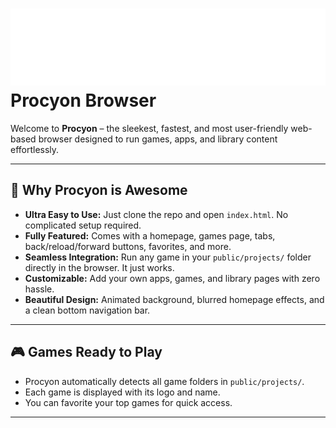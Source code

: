 # ![Procyon Logo](public/logo.png) Procyon Browser

Welcome to **Procyon** – the sleekest, fastest, and most user-friendly web-based browser designed to run games, apps, and library content effortlessly.

---

## 🚀 Why Procyon is Awesome

- **Ultra Easy to Use:** Just clone the repo and open `index.html`. No complicated setup required.  
- **Fully Featured:** Comes with a homepage, games page, tabs, back/reload/forward buttons, favorites, and more.  
- **Seamless Integration:** Run any game in your `public/projects/` folder directly in the browser. It just works.  
- **Customizable:** Add your own apps, games, and library pages with zero hassle.  
- **Beautiful Design:** Animated background, blurred homepage effects, and a clean bottom navigation bar.  

---

## 🎮 Games Ready to Play

- Procyon automatically detects all game folders in `public/projects/`.  
- Each game is displayed with its logo and name.  
- You can favorite your top games for quick access.  

---
